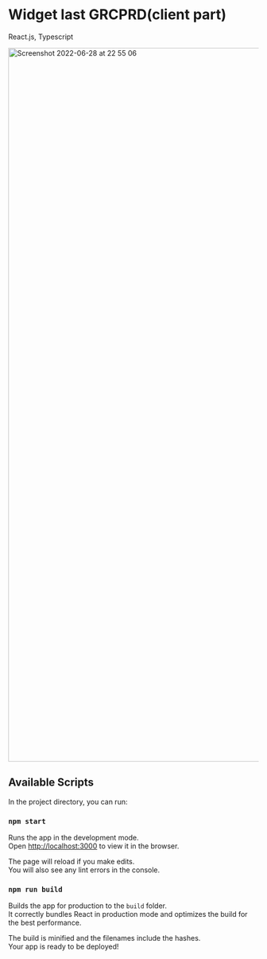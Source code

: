 # Widget last GRCPRD(client part)

React.js, Typescript

<img width="1435" alt="Screenshot 2022-06-28 at 22 55 06" src="https://user-images.githubusercontent.com/3728303/176287236-ce083b4c-7a5b-43fd-a719-f6c592f4126a.png">



## Available Scripts

In the project directory, you can run:

### `npm start`

Runs the app in the development mode.\
Open [http://localhost:3000](http://localhost:3000) to view it in the browser.

The page will reload if you make edits.\
You will also see any lint errors in the console.

### `npm run build`

Builds the app for production to the `build` folder.\
It correctly bundles React in production mode and optimizes the build for the best performance.

The build is minified and the filenames include the hashes.\
Your app is ready to be deployed!


